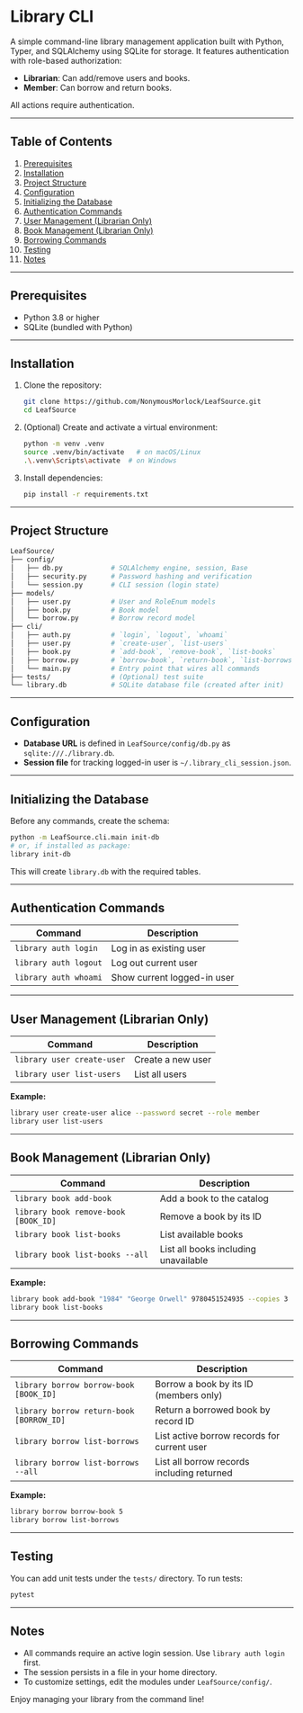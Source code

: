 # Library CLI

A simple command-line library management application built with Python, Typer, and SQLAlchemy using SQLite for storage. It features authentication with role-based authorization:

* **Librarian**: Can add/remove users and books.
* **Member**: Can borrow and return books.

All actions require authentication.

---

## Table of Contents

1. [Prerequisites](#prerequisites)
2. [Installation](#installation)
3. [Project Structure](#project-structure)
4. [Configuration](#configuration)
5. [Initializing the Database](#initializing-the-database)
6. [Authentication Commands](#authentication-commands)
7. [User Management (Librarian Only)](#user-management-librarian-only)
8. [Book Management (Librarian Only)](#book-management-librarian-only)
9. [Borrowing Commands](#borrowing-commands)
10. [Testing](#testing)
11. [Notes](#notes)

---

## Prerequisites

* Python 3.8 or higher
* SQLite (bundled with Python)

---

## Installation

1. Clone the repository:

   ```bash
   git clone https://github.com/NonymousMorlock/LeafSource.git
   cd LeafSource
   ```

2. (Optional) Create and activate a virtual environment:

   ```bash
   python -m venv .venv
   source .venv/bin/activate   # on macOS/Linux
   .\.venv\Scripts\activate  # on Windows
   ```

3. Install dependencies:

   ```bash
   pip install -r requirements.txt
   ```

---

## Project Structure

```bash
LeafSource/
├── config/
│   ├── db.py            # SQLAlchemy engine, session, Base
│   ├── security.py      # Password hashing and verification
│   └── session.py       # CLI session (login state)
├── models/
│   ├── user.py          # User and RoleEnum models
│   ├── book.py          # Book model
│   └── borrow.py        # Borrow record model
├── cli/
│   ├── auth.py          # `login`, `logout`, `whoami`
│   ├── user.py          # `create-user`, `list-users`
│   ├── book.py          # `add-book`, `remove-book`, `list-books`
│   ├── borrow.py        # `borrow-book`, `return-book`, `list-borrows`
│   └── main.py          # Entry point that wires all commands
├── tests/               # (Optional) test suite
└── library.db           # SQLite database file (created after init)
```

---

## Configuration

* **Database URL** is defined in `LeafSource/config/db.py` as `sqlite:///./library.db`.
* **Session file** for tracking logged-in user is `~/.library_cli_session.json`.

---

## Initializing the Database

Before any commands, create the schema:

```bash
python -m LeafSource.cli.main init-db
# or, if installed as package:
library init-db
```

This will create `library.db` with the required tables.

---

## Authentication Commands

| Command               | Description                 |
| --------------------- | --------------------------- |
| `library auth login`  | Log in as existing user     |
| `library auth logout` | Log out current user        |
| `library auth whoami` | Show current logged-in user |

---

## User Management (Librarian Only)

| Command                    | Description       |
| -------------------------- | ----------------- |
| `library user create-user` | Create a new user |
| `library user list-users`  | List all users    |

**Example:**

```bash
library user create-user alice --password secret --role member
library user list-users
```

---

## Book Management (Librarian Only)

| Command                              | Description                          |
| ------------------------------------ | ------------------------------------ |
| `library book add-book`              | Add a book to the catalog            |
| `library book remove-book [BOOK_ID]` | Remove a book by its ID              |
| `library book list-books`            | List available books                 |
| `library book list-books --all`      | List all books including unavailable |

**Example:**

```bash
library book add-book "1984" "George Orwell" 9780451524935 --copies 3
library book list-books
```

---

## Borrowing Commands

| Command                                  | Description                                 |
| ---------------------------------------- | ------------------------------------------- |
| `library borrow borrow-book [BOOK_ID]`   | Borrow a book by its ID (members only)      |
| `library borrow return-book [BORROW_ID]` | Return a borrowed book by record ID         |
| `library borrow list-borrows`            | List active borrow records for current user |
| `library borrow list-borrows --all`      | List all borrow records including returned  |

**Example:**

```bash
library borrow borrow-book 5
library borrow list-borrows
```

---

## Testing

You can add unit tests under the `tests/` directory. To run tests:

```bash
pytest
```

---

## Notes

* All commands require an active login session. Use `library auth login` first.
* The session persists in a file in your home directory.
* To customize settings, edit the modules under `LeafSource/config/`.

Enjoy managing your library from the command line!
